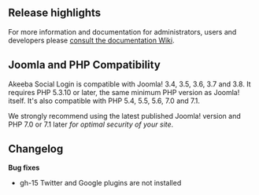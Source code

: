 ## Release highlights
 
For more information and documentation for administrators, users and developers please [consult the documentation Wiki](https://github.com/akeeba/sociallogin/wiki).
 
## Joomla and PHP Compatibility

Akeeba Social Login is compatible with Joomla! 3.4, 3.5, 3.6, 3.7 and 3.8. It requires PHP 5.3.10 or later, the same minimum PHP version as Joomla! itself. It's also compatible with PHP 5.4, 5.5, 5.6, 7.0 and 7.1.

We strongly recommend using the latest published Joomla! version and PHP 7.0 or 7.1 later _for optimal security of your site_.

## Changelog

**Bug fixes**

* gh-15 Twitter and Google plugins are not installed